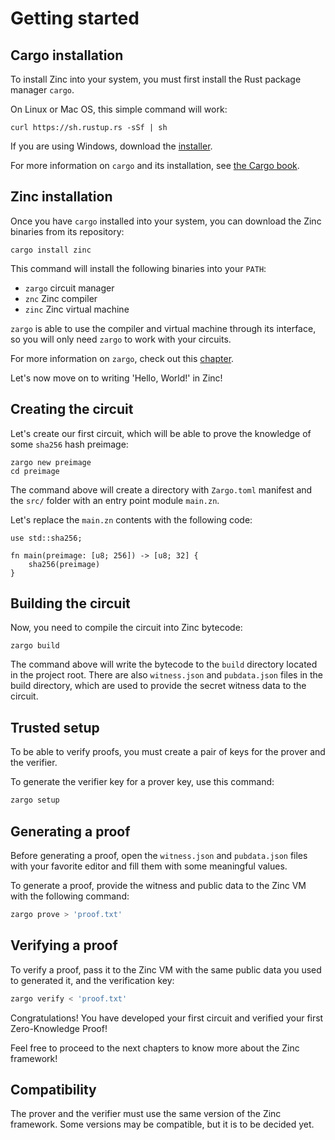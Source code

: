 # Getting started

## Cargo installation

To install Zinc into your system, you must first install the Rust package manager `cargo`.

On Linux or Mac OS, this simple command will work:

`curl https://sh.rustup.rs -sSf | sh`

If you are using Windows, download the [installer](https://win.rustup.rs/).

For more information on `cargo` and its installation, see
[the Cargo book](https://doc.rust-lang.org/cargo/getting-started/installation.html).

## Zinc installation

Once you have `cargo` installed into your system, you can download the Zinc
binaries from its repository:

`cargo install zinc`

This command will install the following binaries into your `PATH`:

- `zargo` circuit manager
- `znc` Zinc compiler
- `zinc` Zinc virtual machine

`zargo` is able to use the compiler and virtual machine through its interface,
so you will only need `zargo` to work with your circuits.

For more information on `zargo`, check out this [chapter](./09-zargo-circuit-manager/00-overview.md).

Let's now move on to writing 'Hello, World!' in Zinc!

## Creating the circuit

Let's create our first circuit, which will be able to prove the knowledge of
some `sha256` hash preimage:

```
zargo new preimage
cd preimage
```

The command above will create a directory with `Zargo.toml` manifest and the `src/`
folder with an entry point module `main.zn`.

Let's replace the `main.zn` contents with the following code:

```rust,no_run,noplaypen
use std::sha256;

fn main(preimage: [u8; 256]) -> [u8; 32] {
    sha256(preimage)
}
```

## Building the circuit

Now, you need to compile the circuit into Zinc bytecode:

`zargo build`

The command above will write the bytecode to the `build` directory located in
the project root. There are also `witness.json` and `pubdata.json` files in the
build directory, which are used to provide the secret witness data to the circuit.

## Trusted setup

To be able to verify proofs, you must create a pair of keys for the prover and
the verifier.

To generate the verifier key for a prover key, use this command:

```bash
zargo setup
```

## Generating a proof

Before generating a proof, open the `witness.json` and `pubdata.json` files with
your favorite editor and fill them with some meaningful values.

To generate a proof, provide the witness and public data to the Zinc VM with
the following command:

```bash
zargo prove > 'proof.txt'
```

## Verifying a proof

To verify a proof, pass it to the Zinc VM with the same public data you used to
generated it, and the verification key:

```bash
zargo verify < 'proof.txt'
```

Congratulations! You have developed your first circuit and verified your first
Zero-Knowledge Proof!

Feel free to proceed to the next chapters to know more about the Zinc framework!

## Compatibility

The prover and the verifier must use the same version of the Zinc framework.
Some versions may be compatible, but it is to be decided yet.
